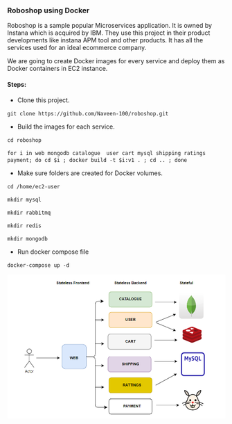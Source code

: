 ### Roboshop using Docker

Roboshop is a sample popular Microservices application. It is owned by Instana which is acquired by IBM. They use this project in their product developments like instana APM tool and other products. It has all the services used for an ideal ecommerce company.

We are going to create Docker images for every service and deploy them as Docker containers in EC2 instance.

#### Steps:
* Clone this project.
```
git clone https://github.com/Naveen-100/roboshop.git
```
* Build the images for each service.
```
cd roboshop
```
```
for i in web mongodb catalogue  user cart mysql shipping ratings payment; do cd $i ; docker build -t $i:v1 . ; cd .. ; done
```
* Make sure folders are created for Docker volumes.
```
cd /home/ec2-user
```
```
mkdir mysql
```
```
mkdir rabbitmq
```
```
mkdir redis
```
```
mkdir mongodb
```
* Run docker compose file
```
docker-compose up -d
```

![alt text](roboshop.png)
